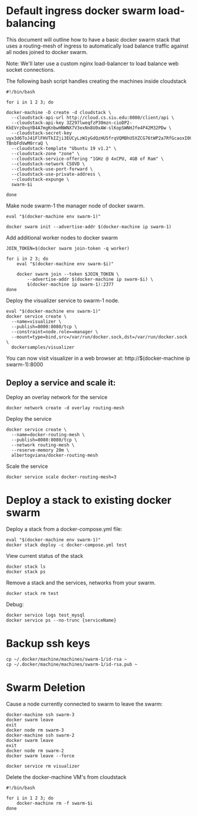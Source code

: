 # Default ingress docker swarm load-balancing

This document will outline how to have a basic docker swarm stack that uses a routing-mesh of ingress to automatically load balance traffic against all nodes joined to docker swarm.

Note:  We'll later use a custom nginx load-balancer to load balance web socket connections.


The following bash script handles creating the machines inside cloudstack

```
#!/bin/bash

for i in 1 2 3; do

docker-machine -D create -d cloudstack \
  --cloudstack-api-url http://cloud.cs.siu.edu:8080/client/api \
  --cloudstack-api-key 3Z297lweqfzP30mzn-cioDP2-KkEVrzOxqYB4A7mgKnbwHNWNX7V3exNn8U0xAW-slKopSWNHJfe4P42M32PDw \
  --cloudstack-secret-key uyx3d6ToJ41FlFHVTkIZji3EUCyLzW1yGdQzHU5frqVQMBhU5XZCG76tWP2a7RfGcaoxI0C-TBnbFdVwM0rraQ \
  --cloudstack-template "Ubuntu 19 v1.2" \
  --cloudstack-zone "zone" \
  --cloudstack-service-offering "1GHz @ 4xCPU, 4GB of Ram" \
  --cloudstack-network CSOVD \
  --cloudstack-use-port-forward \
  --cloudstack-use-private-address \
  --cloudstack-expunge \
  swarm-$i

done
```

Make node swarm-1 the manager node of docker swarm.
```
eval "$(docker-machine env swarm-1)"

docker swarm init --advertise-addr $(docker-machine ip swarm-1)
```

Add additional worker nodes to docker swarm
```
JOIN_TOKEN=$(docker swarm join-token -q worker)

for i in 2 3; do
    eval "$(docker-machine env swarm-$i)"

    docker swarm join --token $JOIN_TOKEN \
        --advertise-addr $(docker-machine ip swarm-$i) \
        $(docker-machine ip swarm-1):2377
done
```

Deploy the visualizer service to swarm-1 node.
```
eval "$(docker-machine env swarm-1)"
docker service create \
  --name=visualizer \
  --publish=8000:8080/tcp \
  --constraint=node.role==manager \
  --mount=type=bind,src=/var/run/docker.sock,dst=/var/run/docker.sock \
  dockersamples/visualizer
```

You can now visit visualizer in a web browser at: 
http://$(docker-machine ip swarm-1):8000

## Deploy a service and scale it:

Deploy an overlay network for the service
```
docker network create -d overlay routing-mesh
```

Deploy the service
```
docker service create \
  --name=docker-routing-mesh \
  --publish=8080:8080/tcp \
  --network routing-mesh \
  --reserve-memory 20m \
  albertogviana/docker-routing-mesh
```

Scale the service
```
docker service scale docker-routing-mesh=3
```



# Deploy a stack to existing docker swarm

Deploy a stack from a docker-compose.yml file:
```
eval "$(docker-machine env swarm-1)"
docker stack deploy -c docker-compose.yml test
```

View current status of the stack
```
docker stack ls
docker stack ps
```

Remove a stack and the services, networks from your swarm.
```
docker stack rm test
```

Debug:
```
docker service logs test_mysql
docker service ps --no-trunc {serviceName}

```

# Backup ssh keys
```
cp ~/.docker/machine/machines/swarm-1/id-rsa ~
cp ~/.docker/machine/machines/swarm-1/id-rsa.pub ~
```


# Swarm Deletion

Cause a node currently connected to swarm to leave the swarm:
```
docker-machine ssh swarm-3
docker swarm leave
exit
docker node rm swarm-3
docker-machine ssh swarm-2
docker swarm leave
exit
docker node rm swarm-2
docker swarm leave --force
```

```
docker service rm visualizer
```


Delete the docker-machine VM's from cloudstack
```
#!/bin/bash

for i in 1 2 3; do
    docker-machine rm -f swarm-$i
done
```


